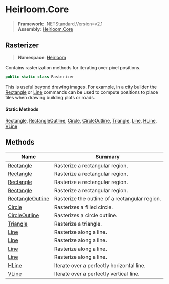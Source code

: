 # Heirloom.Core

> **Framework**: .NETStandard,Version=v2.1  
> **Assembly**: [Heirloom.Core][0]  

## Rasterizer

> **Namespace**: [Heirloom][0]  

Contains rasterization methods for iterating over pixel positions.

```cs
public static class Rasterizer
```

This is useful beyond drawing images. For example, in a city builder the [Rectangle][1] or [Line][2] commands can be used to compute positions to place tiles when drawing building plots or roads.

#### Static Methods

[Rectangle][1], [RectangleOutline][3], [Circle][4], [CircleOutline][5], [Triangle][6], [Line][2], [HLine][7], [VLine][8]

## Methods

| Name                  | Summary                                        |
|-----------------------|------------------------------------------------|
| [Rectangle][1]        | Rasterize a rectangular region.                |
| [Rectangle][1]        | Rasterize a rectangular region.                |
| [Rectangle][1]        | Rasterize a rectangular region.                |
| [Rectangle][1]        | Rasterize a rectangular region.                |
| [RectangleOutline][3] | Rasterize the outline of a rectangular region. |
| [Circle][4]           | Rasterizes a filled circle.                    |
| [CircleOutline][5]    | Rasterizes a circle outline.                   |
| [Triangle][6]         | Rasterize a triangle.                          |
| [Line][2]             | Rasterize along a line.                        |
| [Line][2]             | Rasterize along a line.                        |
| [Line][2]             | Rasterize along a line.                        |
| [Line][2]             | Rasterize along a line.                        |
| [HLine][7]            | Iterate over a perfectly horizontal line.      |
| [VLine][8]            | Iterate over a perfectly vertical line.        |

[0]: ../Heirloom.Core.md
[1]: Heirloom.Rasterizer.Rectangle.md
[2]: Heirloom.Rasterizer.Line.md
[3]: Heirloom.Rasterizer.RectangleOutline.md
[4]: Heirloom.Rasterizer.Circle.md
[5]: Heirloom.Rasterizer.CircleOutline.md
[6]: Heirloom.Rasterizer.Triangle.md
[7]: Heirloom.Rasterizer.HLine.md
[8]: Heirloom.Rasterizer.VLine.md
